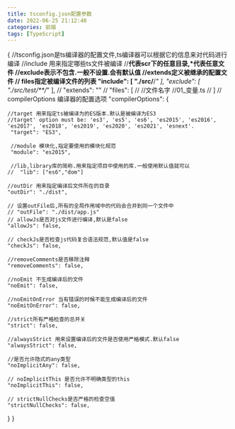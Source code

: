```yaml
---
title: tsconfig.json配置参数
date: 2022-06-25 21:12:40
categories: 前端
tags: [TypeScript]
---
```

{
  //tsconfig.json是ts编译器的配置文件,ts编译器可以根据它的信息来对代码进行编译
  //include 用来指定哪些ts文件被编译
  //**代表scr下的任意目录,*代表任意文件
  //exclude表示不包含.一般不设置.会有默认值
  //extends定义被继承的配置文件
  // files指定被编译文件的列表
  "include": [
    "./src/**/*"
  ],
  "exclude": [
    "./src/test/**/*"
  ],
  // "extends": ""
  // "files": [
  //   //文件名字
     //01_变量.ts
  // ]
  // compilerOptions 编译器的配置选项
  "compilerOptions": {

    //target 用来指定ts被编译为的ES版本.默认是被编译为ES3
    //target' option must be: 'es3', 'es5', 'es6', 'es2015', 'es2016', 'es2017', 'es2018', 'es2019', 'es2020', 'es2021', 'esnext'.
     "target": "ES3",

     //module 模块化,指定要使用的模块化规范
     "module": "es2015",

     //lib,library库的简称.用来指定项目中使用的库.一般使用默认值就可以
    //  "lib": ["es6","dom"]

    //outDir 用来指定编译后文件所在的目录
    "outDir": "./dist",

    // 设置outFile后,所有的全局作用域中的代码会合并到同一个文件中
    // "outFile": "./dist/app.js"
    // allowJs是否对js文件进行编译,默认是false
    "allowJs": false,

    // checkJs是否检查js代码复合语法规范,默认值是false
    "checkJs": false,

    //removeComments是否移除注释
    "removeComments": false,

    //noEmit 不生成编译后的文件
    "noEmit": false,

    //noEmitOnError 当有错误的时候不能生成编译后的文件
    "noEmitOnError": false,

    //strict所有严格检查的总开关
    "strict": false,

    //alwaysStrict 用来设置编译后的文件是否使用严格模式.默认false
    "alwaysStrict": false,

    //是否允许隐式的any类型
    "noImplicitAny": false,

    // noImplicitThis 是否允许不明确类型的this
    "noImplicitThis": false,
   
    // strictNullChecks是否严格的检查空值
    "strictNullChecks": false,

  }
}
